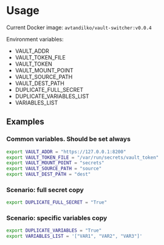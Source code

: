 # Usage

Current Docker image: `avtandilko/vault-switcher:v0.0.4`

Environment variables:

* VAULT_ADDR
* VAULT_TOKEN_FILE
* VAULT_TOKEN
* VAULT_MOUNT_POINT
* VAULT_SOURCE_PATH
* VAULT_DEST_PATH
* DUPLICATE_FULL_SECRET
* DUPLICATE_VARIABLES_LIST
* VARIABLES_LIST

## Examples

### Common variables. Should be set always

```sh
export VAULT_ADDR = "https://127.0.0.1:8200"
export VAULT_TOKEN_FILE = "/var/run/secrets/vault_token"
export VAULT_MOUNT_POINT = "secrets"
export VAULT_SOURCE_PATH = "source"
export VAULT_DEST_PATH = "dest"
```

### Scenario: full secret copy

```sh
export DUPLICATE_FULL_SECRET = "True"
```

### Scenario: specific variables copy

```sh
export DUPLICATE_VARIABLES = "True"
export VARIABLES_LIST = '["VAR1", "VAR2", "VAR3"]'
```

